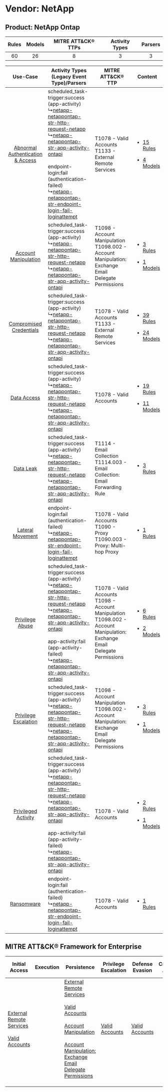 Vendor: NetApp
==============
Product: NetApp Ontap
---------------------
| Rules | Models | MITRE ATT&CK® TTPs | Activity Types | Parsers |
|:-----:|:------:|:------------------:|:--------------:|:-------:|
|  60   |   26   |         8          |       3        |    3    |

|    Use-Case    | Activity Types (Legacy Event Type)/Parsers    | MITRE ATT&CK® TTP    | Content    |
|:----:| ---- | ---- | ---- |
| [Abnormal Authentication & Access](../../../UseCases/uc_abnormal_authentication_&_access.md) |  scheduled_task-trigger:success (app-activity)<br> ↳[netapp-netappontap-str-http-request-netapp](Ps/pC_netappnetappontapstrhttprequestnetapp.md)<br> ↳[netapp-netappontap-str-app-activity-ontapi](Ps/pC_netappnetappontapstrappactivityontapi.md)<br><br> endpoint-login:fail (authentication-failed)<br> ↳[netapp-netappontap-str-endpoint-login-fail-loginattempt](Ps/pC_netappnetappontapstrendpointloginfailloginattempt.md)<br> | T1078 - Valid Accounts<br>T1133 - External Remote Services<br>    | [<ul><li>15 Rules</li></ul><ul><li>4 Models</li></ul>](RM/r_m_netapp_netapp_ontap_Abnormal_Authentication_&_Access.md) |
|    [Account Manipulation](../../../UseCases/uc_account_manipulation.md)    |  scheduled_task-trigger:success (app-activity)<br> ↳[netapp-netappontap-str-http-request-netapp](Ps/pC_netappnetappontapstrhttprequestnetapp.md)<br> ↳[netapp-netappontap-str-app-activity-ontapi](Ps/pC_netappnetappontapstrappactivityontapi.md)<br>    | T1098 - Account Manipulation<br>T1098.002 - Account Manipulation: Exchange Email Delegate Permissions<br>    | [<ul><li>3 Rules</li></ul><ul><li>1 Models</li></ul>](RM/r_m_netapp_netapp_ontap_Account_Manipulation.md)    |
|          [Compromised Credentials](../../../UseCases/uc_compromised_credentials.md)          |  scheduled_task-trigger:success (app-activity)<br> ↳[netapp-netappontap-str-http-request-netapp](Ps/pC_netappnetappontapstrhttprequestnetapp.md)<br> ↳[netapp-netappontap-str-app-activity-ontapi](Ps/pC_netappnetappontapstrappactivityontapi.md)<br>    | T1078 - Valid Accounts<br>T1133 - External Remote Services<br>    | [<ul><li>39 Rules</li></ul><ul><li>24 Models</li></ul>](RM/r_m_netapp_netapp_ontap_Compromised_Credentials.md)         |
|    [Data Access](../../../UseCases/uc_data_access.md)    |  scheduled_task-trigger:success (app-activity)<br> ↳[netapp-netappontap-str-http-request-netapp](Ps/pC_netappnetappontapstrhttprequestnetapp.md)<br> ↳[netapp-netappontap-str-app-activity-ontapi](Ps/pC_netappnetappontapstrappactivityontapi.md)<br>    | T1078 - Valid Accounts<br>    | [<ul><li>19 Rules</li></ul><ul><li>11 Models</li></ul>](RM/r_m_netapp_netapp_ontap_Data_Access.md)    |
|    [Data Leak](../../../UseCases/uc_data_leak.md)    |  scheduled_task-trigger:success (app-activity)<br> ↳[netapp-netappontap-str-http-request-netapp](Ps/pC_netappnetappontapstrhttprequestnetapp.md)<br> ↳[netapp-netappontap-str-app-activity-ontapi](Ps/pC_netappnetappontapstrappactivityontapi.md)<br>    | T1114 - Email Collection<br>T1114.003 - Email Collection: Email Forwarding Rule<br>    | [<ul><li>3 Rules</li></ul>](RM/r_m_netapp_netapp_ontap_Data_Leak.md)    |
|    [Lateral Movement](../../../UseCases/uc_lateral_movement.md)    |  endpoint-login:fail (authentication-failed)<br> ↳[netapp-netappontap-str-endpoint-login-fail-loginattempt](Ps/pC_netappnetappontapstrendpointloginfailloginattempt.md)<br>    | T1078 - Valid Accounts<br>T1090 - Proxy<br>T1090.003 - Proxy: Multi-hop Proxy<br>    | [<ul><li>1 Rules</li></ul>](RM/r_m_netapp_netapp_ontap_Lateral_Movement.md)    |
|    [Privilege Abuse](../../../UseCases/uc_privilege_abuse.md)    |  scheduled_task-trigger:success (app-activity)<br> ↳[netapp-netappontap-str-http-request-netapp](Ps/pC_netappnetappontapstrhttprequestnetapp.md)<br> ↳[netapp-netappontap-str-app-activity-ontapi](Ps/pC_netappnetappontapstrappactivityontapi.md)<br><br> app-activity:fail (app-activity-failed)<br> ↳[netapp-netappontap-str-app-activity-ontapi](Ps/pC_netappnetappontapstrappactivityontapi.md)<br>    | T1078 - Valid Accounts<br>T1098 - Account Manipulation<br>T1098.002 - Account Manipulation: Exchange Email Delegate Permissions<br> | [<ul><li>6 Rules</li></ul><ul><li>2 Models</li></ul>](RM/r_m_netapp_netapp_ontap_Privilege_Abuse.md)    |
|    [Privilege Escalation](../../../UseCases/uc_privilege_escalation.md)    |  scheduled_task-trigger:success (app-activity)<br> ↳[netapp-netappontap-str-http-request-netapp](Ps/pC_netappnetappontapstrhttprequestnetapp.md)<br> ↳[netapp-netappontap-str-app-activity-ontapi](Ps/pC_netappnetappontapstrappactivityontapi.md)<br>    | T1098 - Account Manipulation<br>T1098.002 - Account Manipulation: Exchange Email Delegate Permissions<br>    | [<ul><li>3 Rules</li></ul><ul><li>1 Models</li></ul>](RM/r_m_netapp_netapp_ontap_Privilege_Escalation.md)    |
|    [Privileged Activity](../../../UseCases/uc_privileged_activity.md)    |  scheduled_task-trigger:success (app-activity)<br> ↳[netapp-netappontap-str-http-request-netapp](Ps/pC_netappnetappontapstrhttprequestnetapp.md)<br> ↳[netapp-netappontap-str-app-activity-ontapi](Ps/pC_netappnetappontapstrappactivityontapi.md)<br><br> app-activity:fail (app-activity-failed)<br> ↳[netapp-netappontap-str-app-activity-ontapi](Ps/pC_netappnetappontapstrappactivityontapi.md)<br>    | T1078 - Valid Accounts<br>    | [<ul><li>2 Rules</li></ul><ul><li>1 Models</li></ul>](RM/r_m_netapp_netapp_ontap_Privileged_Activity.md)    |
|    [Ransomware](../../../UseCases/uc_ransomware.md)    |  endpoint-login:fail (authentication-failed)<br> ↳[netapp-netappontap-str-endpoint-login-fail-loginattempt](Ps/pC_netappnetappontapstrendpointloginfailloginattempt.md)<br>    | T1078 - Valid Accounts<br>    | [<ul><li>1 Rules</li></ul>](RM/r_m_netapp_netapp_ontap_Ransomware.md)    |

MITRE ATT&CK® Framework for Enterprise
--------------------------------------
| Initial Access                                                                                                                                   | Execution | Persistence                                                                                                                                                                                                                                                                                                                                 | Privilege Escalation                                                | Defense Evasion                                                     | Credential Access | Discovery | Lateral Movement | Collection                                                                                                                                                            | Command and Control                                                                                                                       | Exfiltration | Impact |
| ------------------------------------------------------------------------------------------------------------------------------------------------ | --------- | ------------------------------------------------------------------------------------------------------------------------------------------------------------------------------------------------------------------------------------------------------------------------------------------------------------------------------------------- | ------------------------------------------------------------------- | ------------------------------------------------------------------- | ----------------- | --------- | ---------------- | --------------------------------------------------------------------------------------------------------------------------------------------------------------------- | ----------------------------------------------------------------------------------------------------------------------------------------- | ------------ | ------ |
| [External Remote Services](https://attack.mitre.org/techniques/T1133)<br><br>[Valid Accounts](https://attack.mitre.org/techniques/T1078)<br><br> |           | [External Remote Services](https://attack.mitre.org/techniques/T1133)<br><br>[Valid Accounts](https://attack.mitre.org/techniques/T1078)<br><br>[Account Manipulation](https://attack.mitre.org/techniques/T1098)<br><br>[Account Manipulation: Exchange Email Delegate Permissions](https://attack.mitre.org/techniques/T1098/002)<br><br> | [Valid Accounts](https://attack.mitre.org/techniques/T1078)<br><br> | [Valid Accounts](https://attack.mitre.org/techniques/T1078)<br><br> |                   |           |                  | [Email Collection](https://attack.mitre.org/techniques/T1114)<br><br>[Email Collection: Email Forwarding Rule](https://attack.mitre.org/techniques/T1114/003)<br><br> | [Proxy: Multi-hop Proxy](https://attack.mitre.org/techniques/T1090/003)<br><br>[Proxy](https://attack.mitre.org/techniques/T1090)<br><br> |              |        |